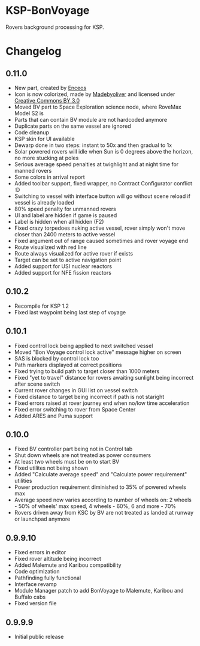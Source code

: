 # KSP-BonVoyage
Rovers background processing for KSP.

# Changelog
## 0.11.0
- New part, created by [Enceos](http://forum.kerbalspaceprogram.com/index.php?/profile/110725-enceos/)
- Icon is now colorized, made by [Madebyoliver](http://www.flaticon.com/authors/madebyoliver) and licensed under [Creative Commons BY 3.0](http://creativecommons.org/licenses/by/3.0/)
- Moved BV part to Space Exploration science node, where RoveMax Model S2 is
- Parts that can contain BV module are not hardcoded anymore
- Duplicate parts on the same vessel are ignored
- Code cleanup
- KSP skin for UI available
- Dewarp done in two steps: instant to 50x and then gradual to 1x
- Solar powered rovers will idle when Sun is 0 degrees above the horizon, no more stucking at poles
- Serious average speed penalties at twighlight and at night time for manned rovers
- Some colors in arrival report
- Added toolbar support, fixed wrapper, no Contract Configurator conflict :D
- Switching to vessel with interface button will go without scene reload if vessel is already loaded
- 80% speed penalty for unmanned rovers
- UI and label are hidden if game is paused
- Label is hidden when all hidden (F2)
- Fixed crazy torpedoes nuking active vessel, rover simply won't move closer than 2400 meters to active vessel
- Fixed argument out of range caused sometimes and rover voyage end
- Route visualized with red line
- Route always visualized for active rover if exists
- Target can be set to active navigation point
- Added support for USI nuclear reactors
- Added support for NFE fission reactors

## 0.10.2
- Recompile for KSP 1.2
- Fixed last waypoint being last step of voyage

## 0.10.1
- Fixed control lock being applied to next switched vessel
- Moved "Bon Voyage control lock active" message higher on screen
- SAS is blocked by control lock too
- Path markers displayed at correct positions
- Fixed trying to build path to target closer than 1000 meters
- Fixed "yet to travel" distance for rovers awaiting sunlight being incorrect after scene switch
- Current rover changes in GUI list on vessel switch
- Fixed distance to target being incorrect if path is not staright
- Fixed errors raised at rover journey end when no/low time acceleration
- Fixed error switching to rover from Space Center
- Added ARES and Puma support

## 0.10.0
- Fixed BV controller part being not in Control tab
- Shut down wheels are not treated as power consumers
- At least two wheels must be on to start BV
- Fixed utilites not being shown
- Added "Calculate average speed" and "Calculate power requirement" utilities
- Power production requirement diminished to 35% of powered wheels max
- Average speed now varies according to number of wheels on: 2 wheels - 50% of wheels' max speed, 4 wheels - 60%, 6 and more - 70%
- Rovers driven away from KSC by BV are not treated as landed at runway or launchpad anymore

## 0.9.9.10
- Fixed errors in editor
- Fixed rover altitude being incorrect
- Added Malemute and Karibou compatibility
- Code optimization
- Pathfinding fully functional
- Interface revamp
- Module Manager patch to add BonVoyage to Malemute, Karibou and Buffalo cabs
- Fixed version file

## 0.9.9.9
- Initial public release
